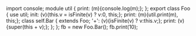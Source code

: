 import console;
module util {
	print: (m){console.log(m);};
};
export class Foo {
	use util;
	init: (v){this.v = isFinite(v) ? v:0, this;};
	print: (m){util.print(m), this;};
	class self.Bar {
		extends Foo;
		'+': (v){isFinite(v) ? v:this.v;};
		print: (v){super(this + v);};
	};
};
fb = new Foo.Bar();
fb.print(10);